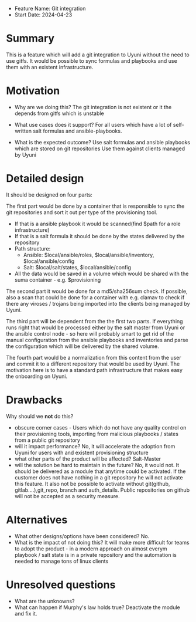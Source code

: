 - Feature Name: Git integration
- Start Date: 2024-04-23

# Summary
[summary]: #summary

This is a feature which will add a git integration to Uyuni without the need to use gitfs. It would be possible to sync formulas and playbooks and use them with an existent infrastructure.

# Motivation
[motivation]: #motivation

- Why are we doing this?
The git integration is not existent or it the depends from gitfs which is unstable

- What use cases does it support?
For all users which have a lot of self-written salt formulas and ansible-playbooks.

- What is the expected outcome?
Use salt formulas and ansible playbooks which are stored on git repositories
Use them against clients managed by Uyuni


# Detailed design
[design]: #detailed-design

It should be designed on four parts:

The first part would be done by a container that is responsible to sync the git repositories and sort it out per type of the provisioning tool.
 - If that is a ansible playbook it would be scanned(find $path for a role infrastructure)
 - If that is a salt formula it should be done by the states delivered by the repository
 - Path structure:
   - Ansible: $local/ansible/roles, $local/ansible/inventory, $local/ansible/config
   - Salt: $local/salt/states, $local/ansible/config
- All the data would be saved in a volume which would be shared with the suma container - e.g. $provisioning

The second part it would be done for a md5/sha256sum check. If possible, also a scan that could be done for a container with e.g. clamav to check if there any viroses / trojans being imported into the clients being managed by Uyuni.

The third part will be dependent from the the first two parts. If everything runs right that would be processed either by the salt master from Uyuni or the ansible control node - so here will probably smart to get rid of the manual configuration from the ansible playbooks and inventories and parse the configuration which will be delivered by the shared volume.

The fourth part would be a normalization from this content from the user and commit it to a different repository that would be used by Uyuni. The motivation here is to have a standard path infrastructure that makes easy the onboarding on Uyuni.


# Drawbacks
[drawbacks]: #drawbacks

Why should we **not** do this?

  * obscure corner cases - Users which do not have any qualíty control on their provisioning tools, importing from malicious playbooks / states from a public git repository
  * will it impact performance? No, it will accelerate the adoption from Uyuni for users with and existent provisioning structure
  * what other parts of the product will be affected? Salt-Master
  * will the solution be hard to maintain in the future? No, it would not. It should be delivered as a module that anytime could be activated. If the customer does not have nothing in a git repository he will not activate this feature. It also not be possible to activate without git(github, gitlab....),git_repo, branch and auth_details. Public repositories on github will not be accepted as a security measure.

# Alternatives
[alternatives]: #alternatives

- What other designs/options have been considered? No.
- What is the impact of not doing this? It will make more difficult for teams to adopt the product - in a modern approach on almost everym playbook / salt state is in a private repository and the automation is needed to manage tons of linux clients

# Unresolved questions
[unresolved]: #unresolved-questions

- What are the unknowns?
- What can happen if Murphy's law holds true? Deactivate the module and fix it. 
